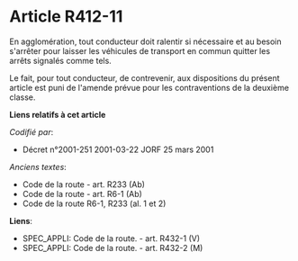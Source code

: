 # Article R412-11

En agglomération, tout conducteur doit ralentir si nécessaire et au besoin s'arrêter pour laisser les véhicules de transport
en commun quitter les arrêts signalés comme tels.

Le fait, pour tout conducteur, de contrevenir, aux dispositions du présent article est puni de l'amende prévue pour les
contraventions de la deuxième classe.

**Liens relatifs à cet article**

_Codifié par_:

  - Décret n°2001-251 2001-03-22 JORF 25 mars 2001

_Anciens textes_:

  - Code de la route - art. R233 (Ab)
  - Code de la route - art. R6-1 (Ab)
  - Code de la route R6-1, R233 (al. 1 et 2)

**Liens**:

  - SPEC_APPLI: Code de la route. - art. R432-1 (V)
  - SPEC_APPLI: Code de la route. - art. R432-2 (M)
